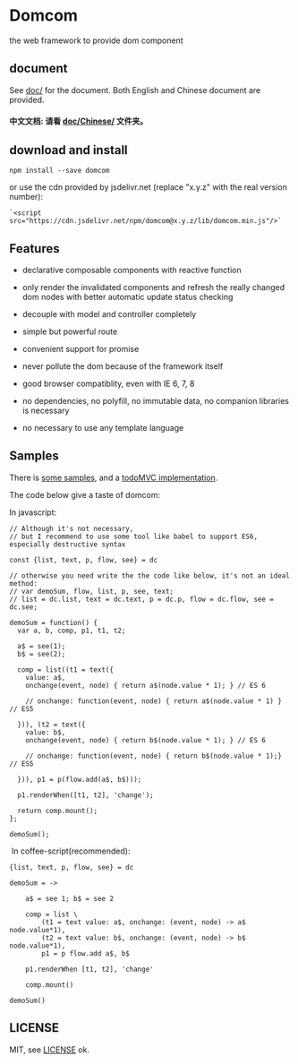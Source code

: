 # Domcom
  the web framework to provide dom component

## document

  See [doc/](https://github.com/taijiweb/domcom/tree/master/doc) for the document. Both English and Chinese document are provided.

#### 中文文档: **请看 [doc/Chinese/](https://github.com/taijiweb/domcom/tree/master/doc/Chinese) 文件夹。**

## download and install

    npm install --save domcom

  or use the cdn provided by jsdelivr.net (replace "x.y.z" with the real version number):

    `<script src="https://cdn.jsdelivr.net/npm/domcom@x.y.z/lib/domcom.min.js"/>`

## Features
* declarative composable components with reactive function

* only render the invalidated components and refresh the really changed dom nodes with better automatic update status checking

* decouple with model and controller completely

* simple but powerful route

* convenient support for promise

* never pollute the dom because of the framework itself

* good browser compatiblity, even with IE 6, 7, 8

* no dependencies, no polyfill, no immutable data, no companion libraries is necessary

* no necessary to use any template language

## Samples
There is [some  samples](https://github.com/taijiweb/domcom/tree/master/demo), and a [todoMVC implementation](https://github.com/taijiweb/domcom/tree/master/demo/todomvc).

The code below give a taste of domcom:

In javascript:

    // Although it's not necessary, 
    // but I recommend to use some tool like babel to support ES6, especially destructive syntax

    const {list, text, p, flow, see} = dc

    // otherwise you need write the the code like below, it's not an ideal method:
    // var demoSum, flow, list, p, see, text;​
    // list = dc.list, text = dc.text, p = dc.p, flow = dc.flow, see = dc.see;
    ​
    demoSum = function() {
      var a, b, comp, p1, t1, t2;

      a$ = see(1);
      b$ = see(2);

      comp = list((t1 = text({
        value: a$,
        onchange(event, node) { return a$(node.value * 1); } // ES 6

        // onchange: function(event, node) { return a$(node.value * 1) } // ES5

      })), (t2 = text({
        value: b$,
        onchange(event, node) { return b$(node.value * 1); } // ES 6

        // onchange: function(event, node) { return b$(node.value * 1);}  // ES5

      })), p1 = p(flow.add(a$, b$)));

      p1.renderWhen([t1, t2], 'change');

      return comp.mount();
    };
    ​
    demoSum();
​
In coffee-script(recommended):

    {list, text, p, flow, see} = dc

    demoSum = ->

        a$ = see 1; b$ = see 2

        comp = list \
            (t1 = text value: a$, onchange: (event, node) -> a$ node.value*1),
            (t2 = text value: b$, onchange: (event, node) -> b$ node.value*1),
            p1 = p flow.add a$, b$

        p1.renderWhen [t1, t2], 'change'

        comp.mount()

    demoSum()

## LICENSE
MIT, see [LICENSE](https://github.com/taijiweb/domcom/blob/master/LICENSE)
ok.
